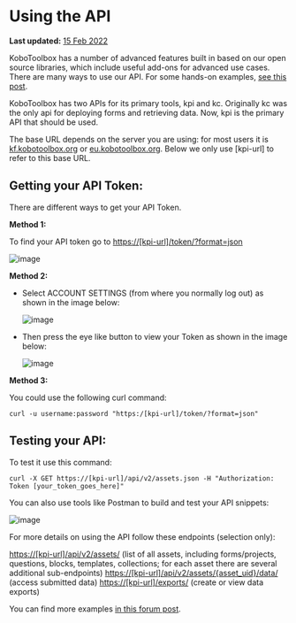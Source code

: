 # Using the API

**Last updated:**
<a href="https://github.com/kobotoolbox/docs/blob/511ea4cb3c698a4b45e7c2b4efd1af4e356e811f/source/api.md" class="reference">15
Feb 2022</a>

KoboToolbox has a number of advanced features built in based on our open source
libraries, which include useful add-ons for advanced use cases. There are many
ways to use our API. For some hands-on examples,
[see this post](https://community.kobotoolbox.org/t/kobo-api-examples-using-new-kpi-endpoints/2742).

KoboToolbox has two APIs for its primary tools, kpi and kc. Originally kc was
the only api for deploying forms and retrieving data. Now, kpi is the primary
API that should be used.

The base URL depends on the server you are using: for most users it is
[kf.kobotoolbox.org](https://kf.kobotoolbox.org) or
[eu.kobotoolbox.org](https://eu.kobotoolbox.org). Below
we only use [kpi-url] to refer to this base URL.

## Getting your API Token:

There are different ways to get your API Token.

**Method 1:**

To find your API token go to
[https://[kpi-url]/token/?format=json](https://[kpi-url]/token/?format=json)

![image](/images/api/token.png)

**Method 2:**

-   Select ACCOUNT SETTINGS (from where you normally log out) as shown in the
    image below:

    ![image](/images/api/token1.png)

-   Then press the eye like button to view your Token as shown in the image
    below:

    ![image](/images/api/token2.png)

**Method 3:**

You could use the following curl command:

`curl -u username:password "https:/[kpi-url]/token/?format=json"`

## Testing your API:

To test it use this command:

`curl -X GET https://[kpi-url]/api/v2/assets.json -H "Authorization: Token [your_token_goes_here]"`

You can also use tools like Postman to build and test your API snippets:

![image](/images/api/test.png)

For more details on using the API follow these endpoints (selection only):

[https://[kpi-url]/api/v2/assets/](https://[kpi-url]/api/v2/assets/) (list of
all assets, including forms/projects, questions, blocks, templates, collections;
for each asset there are several additional sub-endpoints)
[https://[kpi-url]/api/v2/assets/{asset_uid}/data/](https://[kpi-url]/api/v2/assets/{asset_uid}/data/)
(access submitted data) [https://[kpi-url]/exports/](https://[kpi-url]/exports/)
(create or view data exports)

You can find more examples
[in this forum post](https://community.kobotoolbox.org/t/kobo-api-examples-using-new-kpi-endpoints/2742).
